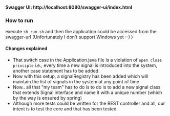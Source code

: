 #### Swagger UI: http://localhost:8080/swagger-ui/index.html

### How to run
execute `sh run.sh` and then the application could be accessed from the swagger-url (Unfortunately I don't support Windows yet :-) )


#### Changes explained
* That switch case in the Application.java file is a violation of `open close principle` i.e., every time a new signal is introduced into the system, another case statement has to be added.
* Now with this setup, a signalRegistry has been added which will maintain the list of signals in the system at any point of time.
* Now.. all that "my team" has to do is to do is to add a new signal class that extends Signal interface and name it with a unique number (which by the way is ensured by spring)
* Although more tests could be written for the REST controller and all, our intent is to test the core and that has been tested.
